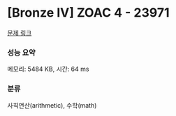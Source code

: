 # [Bronze IV] ZOAC 4 - 23971 

[문제 링크](https://www.acmicpc.net/problem/23971) 

### 성능 요약

메모리: 5484 KB, 시간: 64 ms

### 분류

사칙연산(arithmetic), 수학(math)

